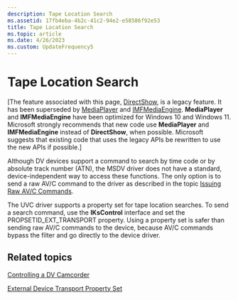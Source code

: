 ```yaml
---
description: Tape Location Search
ms.assetid: 17fb4eba-4b2c-41c2-94e2-e58586f92e53
title: Tape Location Search
ms.topic: article
ms.date: 4/26/2023
ms.custom: UpdateFrequency5
---
```


# Tape Location Search

\[The feature associated with this page, [DirectShow](/windows/win32/directshow/directshow), is a legacy feature. It has been superseded by [MediaPlayer](/uwp/api/Windows.Media.Playback.MediaPlayer) and [IMFMediaEngine](/windows/win32/api/mfmediaengine/nn-mfmediaengine-imfmediaengine). **MediaPlayer** and **IMFMediaEngine** have been optimized for Windows 10 and Windows 11. Microsoft strongly recommends that new code use **MediaPlayer** and **IMFMediaEngine** instead of **DirectShow**, when possible. Microsoft suggests that existing code that uses the legacy APIs be rewritten to use the new APIs if possible.\]

Although DV devices support a command to search by time code or by absolute track number (ATN), the MSDV driver does not have a standard, device-independent way to access these functions. The only option is to send a raw AV/C command to the driver as described in the topic [Issuing Raw AV/C Commands](issuing-raw-av-c-commands.md).

The UVC driver supports a property set for tape location searches. To send a search command, use the **IKsControl** interface and set the PROPSETID\_EXT\_TRANSPORT property. Using a property set is safer than sending raw AV/C commands to the device, because AV/C commands bypass the filter and go directly to the device driver.

## Related topics

<dl> <dt>

[Controlling a DV Camcorder](controlling-a-dv-camcorder.md)
</dt> <dt>

[External Device Transport Property Set](external-device-transport-property-set.md)
</dt> </dl>

 

 



